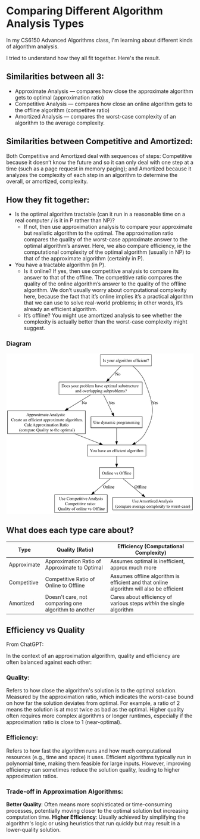 # Comparing Different Algorithm Analysis Types

In my CS6150 Advanced Algorithms class, I'm learning about different kinds of algorithm analysis.

I tried to understand how they all fit together.  Here's the result.

## Similarities between all 3:
- Approximate Analysis — compares how close the approximate algorithm gets to optimal (approximation ratio)
- Competitive Analysis — compares how close an online algorithm gets to the offline algorithm (competitve ratio)
- Amortized Analysis — compares the worst-case complexity of an algorithm to the average complexity.

## Similarities between Competitive and Amortized:
Both Competitive and Amortized deal with sequences of steps: Competitive because it doesn’t know the future and so it can only deal with one step at a time (such as a page request in memory paging); and Amortized because it analyzes the complexity of each step in an algorithm to determine the overall, or amortized, complexity.

## How they fit together:
- Is the optimal algorithm tractable (can it run in a reasonable time on a real computer / is it in P rather than NP)?
    - If not, then use approximation analysis to compare your approximate but realistic algorithm to the optimal.  The approximation ratio compares the quality of the worst-case approximate answer to the optimal algorithm’s answer.  Here, we also compare efficiency, ie the computational complexity of the optimal algorithm (usually in NP) to that of the approximate algorithm (certainly in P).
- You have a tractable algorithm (in P).
    - Is it online?  If yes, then use competitive analysis to compare its answer to that of the offline.  The competitive ratio compares the quality of the online algorithm’s answer to the quality of the offline algorithm.  We don’t usually worry about computational complexity here, because the fact that it’s online implies it’s a practical algorithm that we can use to solve real-world problems; in other words, it’s already an efficient algorithm.
    - It’s offline?  You might use amortized analysis to see whether the complexity is actually better than the worst-case complexity might suggest.  

### Diagram
![a flowchart showing when you'd use the different analysis types](analysis.png "Algorithm Analysis Flowcharts")

## What does each type care about?

| Type | Quality (Ratio) | Efficiency (Computational Complexity) | 
| ---- | - | - |
| Approximate | Approximation Ratio of Approximate to Optimal | Assumes optimal is inefficient, approx much more |
| Competitive | Competitive Ratio of Online to Offline | Assumes offline algorithm is efficient and that online algorithm will also be efficient | 
| Amortized | Doesn't care, not comparing one algorithm to another | Cares about efficiency of various steps *within* the single algorithm | 

## Efficiency vs Quality

From ChatGPT:


In the context of an approximation algorithm, quality and efficiency are often balanced against each other:

### Quality:
Refers to how close the algorithm's solution is to the optimal solution.
Measured by the approximation ratio, which indicates the worst-case bound on how far the solution deviates from optimal. For example, a ratio of 2 means the solution is at most twice as bad as the optimal.
Higher quality often requires more complex algorithms or longer runtimes, especially if the approximation ratio is close to 1 (near-optimal).

### Efficiency:
Refers to how fast the algorithm runs and how much computational resources (e.g., time and space) it uses.
Efficient algorithms typically run in polynomial time, making them feasible for large inputs.
However, improving efficiency can sometimes reduce the solution quality, leading to higher approximation ratios.

### Trade-off in Approximation Algorithms:
**Better Quality**: Often means more sophisticated or time-consuming processes, potentially moving closer to the optimal solution but increasing computation time.
**Higher Efficiency**: Usually achieved by simplifying the algorithm's logic or using heuristics that run quickly but may result in a lower-quality solution.